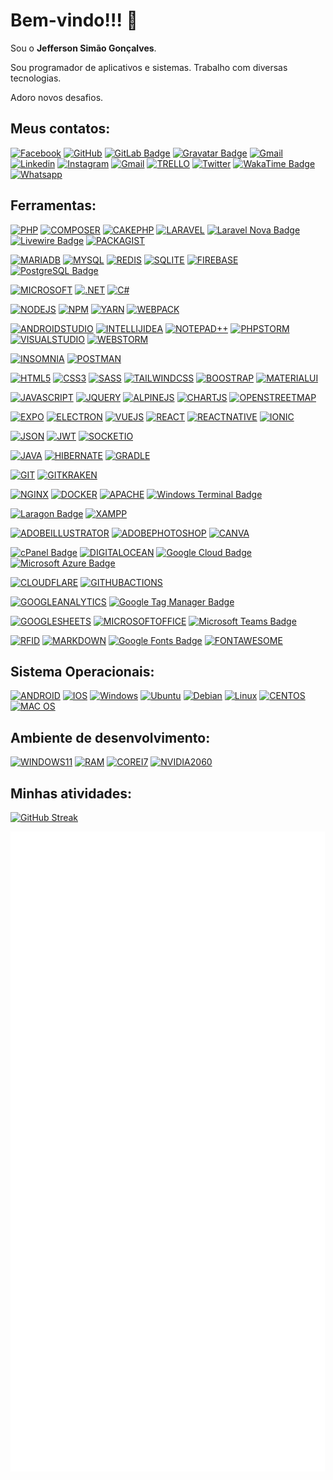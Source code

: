 # Bem-vindo!!! 👋

Sou o **Jefferson Simão Gonçalves**.

Sou programador de aplicativos e sistemas. Trabalho com diversas tecnologias.

Adoro novos desafios.

## Meus contatos:

[![Facebook](https://img.shields.io/badge/facebook-005FED.svg?style=for-the-badge&logo=facebook&logoColor=white)](https://www.facebook.com/jefferson.simao.goncalves/)
[![GitHub](https://img.shields.io/badge/Github-100000?style=for-the-badge&logo=github&logoColor=white)](https://github.com/jeffersonsimaogoncalves)
[![GitLab Badge](https://img.shields.io/badge/GitLab-FCA121?logo=gitlab&logoColor=fff&style=for-the-badge)](https://gitlab.com/jeffersonsimaogoncalves)
[![Gravatar Badge](https://img.shields.io/badge/Gravatar-1E8CBE?logo=gravatar&logoColor=fff&style=for-the-badge)](https://pt.gravatar.com/jeffersongoncalves127)
[![Gmail](https://img.shields.io/badge/-Gmail-FF0000?style=for-the-badge&labelColor=FF0000&logo=gmail&logoColor=white)](mailto:gerson.simao.92@gmail.com?subject=[GitHub]%20Acabei%20de%20ver%20o%20seu%20GitHub)
[![Linkedin](https://img.shields.io/badge/-Linkedin-0e76a8?style=for-the-badge&logo=Linkedin&logoColor=white)](https://www.linkedin.com/in/jeffersonsimaogoncalves/)
[![Instagram](https://img.shields.io/badge/instagram-E4405F.svg?style=for-the-badge&logo=instagram&logoColor=white)](https://www.instagram.com/jeffersonsimaogoncalves/)
[![Gmail](https://img.shields.io/badge/Microsoft_Outlook-0078D4?style=for-the-badge&logo=microsoft-outlook&logoColor=white)](mailto:simao.stephanie@hotmail.com?subject=[GitHub]%20Acabei%20de%20ver%20o%20seu%20GitHub)
[![TRELLO](https://img.shields.io/badge/Trello-0052CC?style=for-the-badge&logo=trello&logoColor=white)](https://trello.com/jeffersonsimaogoncalves)
[![Twitter](https://img.shields.io/badge/twitter-1DA1F2.svg?style=for-the-badge&logo=twitter&logoColor=white)](https://twitter.com/jsimaogoncalves)
[![WakaTime Badge](https://img.shields.io/badge/WakaTime-000?logo=wakatime&logoColor=fff&style=for-the-badge)](https://wakatime.com/@jsimaogoncalves)
[![Whatsapp](https://img.shields.io/badge/-Whatsapp-4AC959?style=for-the-badge&logo=whatsapp&logoColor=white)](https://wa.me/message/L6YUTOXGTADNM1)

## Ferramentas:

[![PHP](https://img.shields.io/badge/PHP-777BB4?style=for-the-badge&logo=php&logoColor=white)](https://github.com/jeffersonsimaogoncalves)
[![COMPOSER](https://img.shields.io/badge/Composer-885630?style=for-the-badge&logo=Composer&logoColor=white)](https://github.com/jeffersonsimaogoncalves)
[![CAKEPHP](https://img.shields.io/badge/cakephp%20-%2320232a?style=for-the-badge&logo=cakephp)](https://github.com/jeffersonsimaogoncalves)
[![LARAVEL](https://img.shields.io/badge/Laravel-FF2D20?style=for-the-badge&logo=laravel&logoColor=white)](https://github.com/jeffersonsimaogoncalves)
[![Laravel Nova Badge](https://img.shields.io/badge/Laravel%20Nova-252D37?logo=laravelnova&logoColor=fff&style=for-the-badge)](https://github.com/jeffersonsimaogoncalves)
[![Livewire Badge](https://img.shields.io/badge/Livewire-4E56A6?logo=livewire&logoColor=fff&style=for-the-badge)](https://github.com/jeffersonsimaogoncalves)
[![PACKAGIST](https://img.shields.io/badge/Packagist-F28D1A?style=for-the-badge&logo=Packagist&logoColor=white)](https://github.com/jeffersonsimaogoncalves)

[![MARIADB](https://img.shields.io/badge/MariaDB-003545?style=for-the-badge&logo=mariadb&logoColor=white)](https://github.com/jeffersonsimaogoncalves)
[![MYSQL](https://img.shields.io/badge/MySQL-005C84?style=for-the-badge&logo=mysql&logoColor=white)](https://github.com/jeffersonsimaogoncalves)
[![REDIS](https://img.shields.io/badge/redis-%23DD0031.svg?&style=for-the-badge&logo=redis&logoColor=white)](https://github.com/jeffersonsimaogoncalves)
[![SQLITE](https://img.shields.io/badge/SQLite-07405E?style=for-the-badge&logo=sqlite&logoColor=white)](https://github.com/jeffersonsimaogoncalves)
[![FIREBASE](https://img.shields.io/badge/firebase-ffca28?style=for-the-badge&logo=firebase&logoColor=black)](https://github.com/jeffersonsimaogoncalves)
[![PostgreSQL Badge](https://img.shields.io/badge/PostgreSQL-4169E1?logo=postgresql&logoColor=fff&style=for-the-badge)](https://github.com/jeffersonsimaogoncalves)

[![MICROSOFT](https://img.shields.io/badge/Microsoft-666666?style=for-the-badge&logo=microsoft&logoColor=white)](https://github.com/jeffersonsimaogoncalves)
[![.NET](https://img.shields.io/badge/.NET-512BD4?style=for-the-badge&logo=dotnet&logoColor=white)](https://github.com/jeffersonsimaogoncalves)
[![C#](https://img.shields.io/badge/C%23-239120?style=for-the-badge&logo=c-sharp&logoColor=white)](https://github.com/jeffersonsimaogoncalves)

[![NODEJS](https://img.shields.io/badge/Node.js-339933?style=for-the-badge&logo=nodedotjs&logoColor=white)](https://github.com/jeffersonsimaogoncalves)
[![NPM](https://img.shields.io/badge/npm-CB3837?style=for-the-badge&logo=npm&logoColor=white)](https://github.com/jeffersonsimaogoncalves)
[![YARN](https://img.shields.io/badge/Yarn-2C8EBB?style=for-the-badge&logo=yarn&logoColor=white)](https://github.com/jeffersonsimaogoncalves)
[![WEBPACK](https://img.shields.io/badge/Webpack-8DD6F9?style=for-the-badge&logo=Webpack&logoColor=white)](https://github.com/jeffersonsimaogoncalves)

[![ANDROIDSTUDIO](https://img.shields.io/badge/Android_Studio-3DDC84?style=for-the-badge&logo=android-studio&logoColor=white)](https://github.com/jeffersonsimaogoncalves)
[![INTELLIJIDEA](https://img.shields.io/badge/IntelliJIDEA-000000.svg?style=for-the-badge&logo=intellij-idea&logoColor=white)](https://github.com/jeffersonsimaogoncalves)
[![NOTEPAD++](https://img.shields.io/badge/Notepad++-90E59A.svg?style=for-the-badge&logo=notepad%2B%2B&logoColor=black)](https://github.com/jeffersonsimaogoncalves)
[![PHPSTORM](http://img.shields.io/badge/-PHPStorm-181717?style=for-the-badge&logo=phpstorm&logoColor=white)](https://github.com/jeffersonsimaogoncalves)
[![VISUALSTUDIO](https://img.shields.io/badge/Visual_Studio-5C2D91?style=for-the-badge&logo=visual%20studio&logoColor=white)](https://github.com/jeffersonsimaogoncalves)
[![WEBSTORM](https://img.shields.io/badge/WebStorm-000000?style=for-the-badge&logo=WebStorm&logoColor=white)](https://github.com/jeffersonsimaogoncalves)

[![INSOMNIA](https://img.shields.io/badge/Insomnia-5849be?style=for-the-badge&logo=Insomnia&logoColor=white)](https://github.com/jeffersonsimaogoncalves)
[![POSTMAN](https://img.shields.io/badge/Postman-FF6C37?style=for-the-badge&logo=Postman&logoColor=white)](https://github.com/jeffersonsimaogoncalves)

[![HTML5](https://img.shields.io/badge/HTML5-E34F26?style=for-the-badge&logo=html5&logoColor=white)](https://github.com/jeffersonsimaogoncalves)
[![CSS3](https://img.shields.io/badge/CSS3-1572B6?style=for-the-badge&logo=css3&logoColor=white)](https://github.com/jeffersonsimaogoncalves)
[![SASS](https://img.shields.io/badge/Sass-CC6699?style=for-the-badge&logo=sass&logoColor=white)](https://github.com/jeffersonsimaogoncalves)
[![TAILWINDCSS](https://img.shields.io/badge/Tailwind_CSS-38B2AC?style=for-the-badge&logo=tailwind-css&logoColor=white)](https://github.com/jeffersonsimaogoncalves)
[![BOOSTRAP](https://img.shields.io/badge/Bootstrap-563D7C?style=for-the-badge&logo=bootstrap&logoColor=white)](https://github.com/jeffersonsimaogoncalves)
[![MATERIALUI](https://img.shields.io/badge/Material%20UI-007FFF?style=for-the-badge&logo=mui&logoColor=white)](https://github.com/jeffersonsimaogoncalves)

[![JAVASCRIPT](https://img.shields.io/badge/JavaScript-323330?style=for-the-badge&logo=javascript&logoColor=F7DF1E)](https://github.com/jeffersonsimaogoncalves)
[![JQUERY](https://img.shields.io/badge/jQuery-0769AD?style=for-the-badge&logo=jquery&logoColor=white)](https://github.com/jeffersonsimaogoncalves)
[![ALPINEJS](https://img.shields.io/badge/AlpineJS-8BC0D0?style=for-the-badge&logo=alpine.js&logoColor=black)](https://github.com/jeffersonsimaogoncalves)
[![CHARTJS](https://img.shields.io/badge/Chart.js-FF6384?style=for-the-badge&logo=chartdotjs&logoColor=white)](https://github.com/jeffersonsimaogoncalves)
[![OPENSTREETMAP](https://img.shields.io/badge/OpenStreetMap-7EBC6F?style=for-the-badge&logo=OpenStreetMap&logoColor=white)](https://github.com/jeffersonsimaogoncalves)

[![EXPO](https://img.shields.io/badge/Expo-1B1F23?style=for-the-badge&logo=expo&logoColor=white)](https://github.com/jeffersonsimaogoncalves)
[![ELECTRON](https://img.shields.io/badge/Electron-2B2E3A?style=for-the-badge&logo=electron&logoColor=9FEAF9)](https://github.com/jeffersonsimaogoncalves)
[![VUEJS](https://img.shields.io/badge/Vue.js-35495E?style=for-the-badge&logo=vuedotjs&logoColor=4FC08D)](https://github.com/jeffersonsimaogoncalves)
[![REACT](https://img.shields.io/badge/React-20232A?style=for-the-badge&logo=react&logoColor=61DAFB)](https://github.com/jeffersonsimaogoncalves)
[![REACTNATIVE](https://img.shields.io/badge/React_Native-20232A?style=for-the-badge&logo=react&logoColor=61DAFB)](https://github.com/jeffersonsimaogoncalves)
[![IONIC](https://img.shields.io/badge/Ionic-3880FF?style=for-the-badge&logo=ionic&logoColor=white)](https://github.com/jeffersonsimaogoncalves)

[![JSON](https://img.shields.io/badge/json-5E5C5C?style=for-the-badge&logo=json&logoColor=white)](https://github.com/jeffersonsimaogoncalves)
[![JWT](https://img.shields.io/badge/JWT-000000?style=for-the-badge&logo=JSON%20web%20tokens&logoColor=white)](https://github.com/jeffersonsimaogoncalves)
[![SOCKETIO](https://img.shields.io/badge/Socket.io-010101?&style=for-the-badge&logo=Socket.io&logoColor=white)](https://github.com/jeffersonsimaogoncalves)

[![JAVA](https://img.shields.io/badge/Java-ED8B00?style=for-the-badge&logo=java&logoColor=white)](https://github.com/jeffersonsimaogoncalves)
[![HIBERNATE](https://img.shields.io/badge/Hibernate-59666C?style=for-the-badge&logo=Hibernate&logoColor=white)](https://github.com/jeffersonsimaogoncalves)
[![GRADLE](https://img.shields.io/badge/gradle-02303A?style=for-the-badge&logo=gradle&logoColor=white)](https://github.com/jeffersonsimaogoncalves)

[![GIT](https://img.shields.io/badge/GIT-E44C30?style=for-the-badge&logo=git&logoColor=white)](https://github.com/jeffersonsimaogoncalves)
[![GITKRAKEN](https://img.shields.io/badge/GitKraken-179287?style=for-the-badge&logo=GitKraken&logoColor=white)](https://github.com/jeffersonsimaogoncalves)

[![NGINX](https://img.shields.io/badge/Nginx-009639?style=for-the-badge&logo=nginx&logoColor=white)](https://github.com/jeffersonsimaogoncalves)
[![DOCKER](https://img.shields.io/badge/Docker-2CA5E0?style=for-the-badge&logo=docker&logoColor=white)](https://github.com/jeffersonsimaogoncalves)
[![APACHE](https://img.shields.io/badge/Apache-D22128?style=for-the-badge&logo=Apache&logoColor=white)](https://github.com/jeffersonsimaogoncalves)
[![Windows Terminal Badge](https://img.shields.io/badge/Windows%20Terminal-4D4D4D?logo=windowsterminal&logoColor=fff&style=for-the-badge)](https://github.com/jeffersonsimaogoncalves)

[![Laragon Badge](https://img.shields.io/badge/Laragon-0E83CD?logo=laragon&logoColor=fff&style=for-the-badge)](https://github.com/jeffersonsimaogoncalves)
[![XAMPP](https://img.shields.io/badge/Xampp-F37623?style=for-the-badge&logo=xampp&logoColor=white)](https://github.com/jeffersonsimaogoncalves)

[![ADOBEILLUSTRATOR](https://img.shields.io/badge/Adobe%20Illustrator-FF9A00?style=for-the-badge&logo=adobe%20illustrator&logoColor=white)](https://github.com/jeffersonsimaogoncalves)
[![ADOBEPHOTOSHOP](https://img.shields.io/badge/Adobe%20Photoshop-31A8FF?style=for-the-badge&logo=Adobe%20Photoshop&logoColor=black)](https://github.com/jeffersonsimaogoncalves)
[![CANVA](https://img.shields.io/badge/Canva-%2300C4CC.svg?&style=for-the-badge&logo=Canva&logoColor=white)](https://github.com/jeffersonsimaogoncalves)

[![cPanel Badge](https://img.shields.io/badge/cPanel-FF6C2C?logo=cpanel&logoColor=fff&style=for-the-badge)](https://github.com/jeffersonsimaogoncalves)
[![DIGITALOCEAN](https://img.shields.io/badge/Digital_Ocean-0080FF?style=for-the-badge&logo=DigitalOcean&logoColor=white)](https://github.com/jeffersonsimaogoncalves)
[![Google Cloud Badge](https://img.shields.io/badge/Google%20Cloud-4285F4?logo=googlecloud&logoColor=fff&style=for-the-badge)](https://github.com/jeffersonsimaogoncalves)
[![Microsoft Azure Badge](https://img.shields.io/badge/Microsoft%20Azure-0078D4?logo=microsoftazure&logoColor=fff&style=for-the-badge)](https://github.com/jeffersonsimaogoncalves)

[![CLOUDFLARE](https://img.shields.io/badge/Cloudflare-F38020?style=for-the-badge&logo=Cloudflare&logoColor=white)](https://github.com/jeffersonsimaogoncalves)
[![GITHUBACTIONS](https://img.shields.io/badge/GitHub_Actions-2088FF?style=for-the-badge&logo=github-actions&logoColor=white)](https://github.com/jeffersonsimaogoncalves)

[![GOOGLEANALYTICS](https://img.shields.io/badge/Google%20Analytics-E37400?style=for-the-badge&logo=google%20analytics&logoColor=white)](https://github.com/jeffersonsimaogoncalves)
[![Google Tag Manager Badge](https://img.shields.io/badge/Google%20Tag%20Manager-246FDB?logo=googletagmanager&logoColor=fff&style=for-the-badge)](https://github.com/jeffersonsimaogoncalves)

[![GOOGLESHEETS](https://img.shields.io/badge/Google%20Sheets-34A853?style=for-the-badge&logo=google-sheets&logoColor=white)](https://github.com/jeffersonsimaogoncalves)
[![MICROSOFTOFFICE](https://img.shields.io/badge/Microsoft_Office-D83B01?style=for-the-badge&logo=microsoft-office&logoColor=white)](https://github.com/jeffersonsimaogoncalves)
[![Microsoft Teams Badge](https://img.shields.io/badge/Microsoft%20Teams-6264A7?logo=microsoftteams&logoColor=fff&style=for-the-badge)](https://github.com/jeffersonsimaogoncalves)

[![RFID](https://img.shields.io/badge/rfid%20-%2320232a?style=for-the-badge&logo=rfid)](https://github.com/jeffersonsimaogoncalves)
[![MARKDOWN](https://img.shields.io/badge/Markdown-000000?style=for-the-badge&logo=markdown&logoColor=white)](https://github.com/jeffersonsimaogoncalves)
[![Google Fonts Badge](https://img.shields.io/badge/Google%20Fonts-4285F4?logo=googlefonts&logoColor=fff&style=for-the-badge)](https://github.com/jeffersonsimaogoncalves)
[![FONTAWESOME](https://img.shields.io/badge/Font_Awesome-339AF0?style=for-the-badge&logo=fontawesome&logoColor=white)](https://github.com/jeffersonsimaogoncalves)

## Sistema Operacionais:

[![ANDROID](https://img.shields.io/badge/Android-3DDC84?style=for-the-badge&logo=android&logoColor=white)](https://github.com/jeffersonsimaogoncalves)
[![IOS](https://img.shields.io/badge/iOS-000000?style=for-the-badge&logo=ios&logoColor=white)](https://github.com/jeffersonsimaogoncalves)
[![Windows](https://img.shields.io/badge/Windows-0078D6?style=for-the-badge&logo=windows&logoColor=white)](https://github.com/jeffersonsimaogoncalves)
[![Ubuntu](https://img.shields.io/badge/Ubuntu-E95420?style=for-the-badge&logo=ubuntu&logoColor=white)](https://github.com/jeffersonsimaogoncalves)
[![Debian](https://img.shields.io/badge/Debian-A81D33?style=for-the-badge&logo=debian&logoColor=white)](https://github.com/jeffersonsimaogoncalves)
[![Linux](https://img.shields.io/badge/Linux-yellow?style=for-the-badge&logo=linux&logoColor=white)](https://github.com/jeffersonsimaogoncalves)
[![CENTOS](https://img.shields.io/badge/Cent%20OS-262577?style=for-the-badge&logo=CentOS&logoColor=white)](https://github.com/jeffersonsimaogoncalves)
[![MAC OS](https://img.shields.io/badge/mac%20os-000000?style=for-the-badge&logo=macos&logoColor=F0F0F0)](https://github.com/jeffersonsimaogoncalves)

## Ambiente de desenvolvimento:

[![WINDOWS11](https://img.shields.io/badge/windows-%230078D6.svg?&style=for-the-badge&logo=windows&logoColor=white)](https://github.com/jeffersonsimaogoncalves)
[![RAM](https://img.shields.io/badge/RAM-32GB-%230071C5.svg?&style=for-the-badge&logoColor=white)](https://github.com/jeffersonsimaogoncalves)
[![COREI7](https://img.shields.io/badge/Intel-Core_i7_10th-0071C5?style=for-the-badge&logo=intel&logoColor=white)](https://github.com/jeffersonsimaogoncalves)
[![NVIDIA2060](https://img.shields.io/badge/NVIDIA-RTX2060-76B900?style=for-the-badge&logo=nvidia&logoColor=white)](https://github.com/jeffersonsimaogoncalves)

## Minhas atividades:

[![GitHub Streak](http://github-readme-streak-stats.herokuapp.com?user=jeffersonsimaogoncalves&theme=dracula&hide_border=true&date_format=j%2Fn%5B%2FY%5D)](https://github.com/jeffersonsimaogoncalves)

[![Metrics](/github-metrics.svg)](https://github.com/jeffersonsimaogoncalves)
